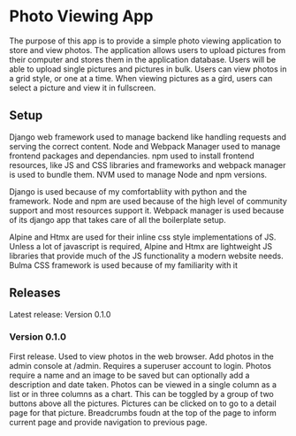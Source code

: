 # Photo Viewing App

The purpose of this app is to provide a simple photo viewing application to store and view photos. The application allows users to upload pictures from their computer and stores them in the application database. Users will be able to upload single pictures and pictures in bulk. Users can view photos in a grid style, or one at a time. When viewing pictures as a gird, users can select a picture and view it in fullscreen.

## Setup

Django web framework used to manage backend like handling requests and serving the correct content. Node and Webpack Manager used to manage frontend packages and dependancies. npm used to install frontend resources, like JS and CSS libraries and frameworks and webpack manager is used to bundle them. NVM used to manage Node and npm versions.

Django is used because of my comfortabliity with python and the framework. Node and npm are used because of the high level of community support and most resources support it. Webpack manager is used because of its django app that takes care of all the boilerplate setup.

Alpine and Htmx are used for their inline css style implementations of JS. Unless a lot of javascript is required, Alpine and Htmx are lightweight JS libraries that provide much of the JS functionality a modern website needs. Bulma CSS framework is used because of my familiarity with it

## Releases

Latest release: Version 0.1.0

### Version 0.1.0

First release. Used to view photos in the web browser. Add photos in the admin console at /admin. Requires a superuser account to login. Photos require a name and an image to be saved but can optionally add a description and date taken. Photos can be viewed in a single column as a list or in three columns as a chart. This can be toggled by a group of two buttons above all the pictures. Pictures can be clicked on to go to a detail page for that picture. Breadcrumbs foudn at the top of the page to inform current page and provide navigation to previous page.

